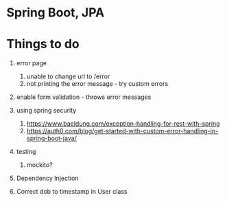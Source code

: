 # Spring Boot, JPA

# Things to do
1. error page 
      1. unable to change url to /error
      2. not printing the error message - try custom errors

2. enable form validation - throws error messages
3. using spring security 
   1. https://www.baeldung.com/exception-handling-for-rest-with-spring
   2. https://auth0.com/blog/get-started-with-custom-error-handling-in-spring-boot-java/
4. testing
   1. mockito?
5. Dependency Injection
6. Correct dob to timestamp in User class

